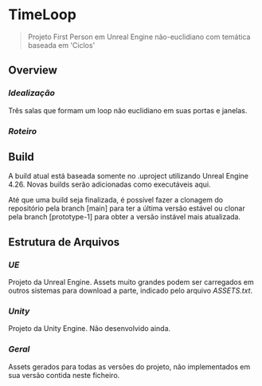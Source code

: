 # TimeLoop

>Projeto First Person em Unreal Engine não-euclidiano com temática baseada em 'Ciclos'

## Overview

### *Idealização*
Três salas que formam um loop não euclidiano em suas portas e janelas.

### *Roteiro*

## Build

A build atual está baseada somente no .uproject utilizando Unreal Engine 4.26. Novas builds serão adicionadas como executáveis aqui.

Até que uma build seja finalizada, é possível fazer a clonagem do repositório pela branch [main] para ter a última versão estável ou clonar pela branch [prototype-1] para obter a versão instável mais atualizada.

## Estrutura de Arquivos

### *UE*
Projeto da Unreal Engine. Assets muito grandes podem ser carregados em outros sistemas para download a parte, indicado pelo arquivo *ASSETS.txt*.

### *Unity*
Projeto da Unity Engine. Não desenvolvido ainda.

### *Geral*
Assets gerados para todas as versões do projeto, não implementados em sua versão contida neste ficheiro.
